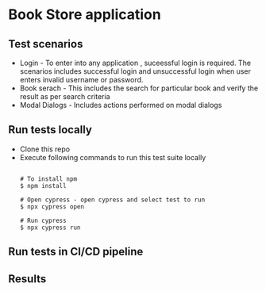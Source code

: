 # Book Store application

## Test scenarios
- Login - To enter into any application , suceessful login is required. The scenarios includes successful login and unsuccessful login when user enters invalid username or password.
- Book serach - This includes the search for particular book and verify the result as per search criteria
- Modal Dialogs - Includes actions performed on modal dialogs

## Run tests locally
- Clone this repo
- Execute following commands to run this test suite locally
    ```

    # To install npm
    $ npm install

    # Open cypress - open cypress and select test to run
    $ npx cypress open

    # Run cypress
    $ npx cypress run

## Run tests in CI/CD pipeline

## Results
